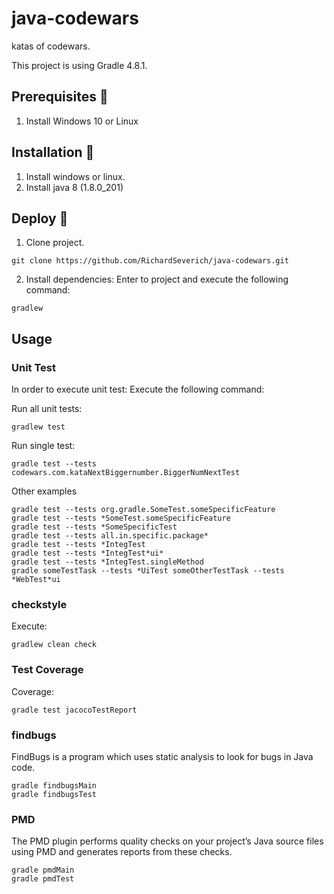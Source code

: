 ﻿# java-codewars

katas of codewars.

This project is using Gradle 4.8.1.

## Prerequisites 🔨

1. Install Windows 10 or Linux

## Installation 🔧

1. Install windows or linux.
2. Install java 8 (1.8.0_201)

## Deploy 🚀

1. Clone project.

```
git clone https://github.com/RichardSeverich/java-codewars.git
```

2. Install dependencies: Enter to project and execute the following command:

```
gradlew
```

## Usage 

### Unit Test

In order to execute unit test: Execute the following command:

Run all unit tests:

```
gradlew test
```

Run single test:

```
gradle test --tests codewars.com.kataNextBiggernumber.BiggerNumNextTest
```

Other examples

```
gradle test --tests org.gradle.SomeTest.someSpecificFeature
gradle test --tests *SomeTest.someSpecificFeature
gradle test --tests *SomeSpecificTest
gradle test --tests all.in.specific.package*
gradle test --tests *IntegTest
gradle test --tests *IntegTest*ui*
gradle test --tests *IntegTest.singleMethod
gradle someTestTask --tests *UiTest someOtherTestTask --tests *WebTest*ui
```

### checkstyle

Execute:

```
gradlew clean check
```


### Test Coverage

Coverage:

```
gradle test jacocoTestReport
```

### findbugs

FindBugs is a program which uses static analysis to look for bugs in Java code.

```
gradle findbugsMain
gradle findbugsTest
```

### PMD

The PMD plugin performs quality checks on your project’s Java source files using PMD and generates reports from these checks.

```
gradle pmdMain
gradle pmdTest
```
